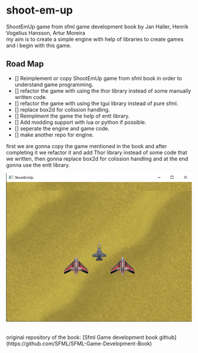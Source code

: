 # shoot-em-up
ShootEmUp game from sfml game development book by Jan Haller, Henrik Vogelius Hansson, Artur Moreira 
<br>
my aim is to create a simple engine with help of libraries to create games and i begin with this game.
## Road Map
- [] Reimplement or copy ShootEmUp game from sfml book in order to understand game programming.
- [] refactor the game with using the thor library instead of some manually written code.
- [] refactor the game with using the tgui library instead of pure sfml.
- [] replace box2d for colission handling.
- [] Reimplment the game the help of entt library.
- [] Add modding support with lua or python if possible.
- [] seperate the engine and game code.
- [] make another repo for engine.


first we are gonna copy the game mentioned in the book and after completing it we refactor it and 
add Thor library instead of some code that we written, then gonna replace box2d for colission handling and at the end 
gonna use the entt library.

![alt text](https://github.com/nerdism/shoot-em-up/blob/main/readme_resources/shootemup.png)

<br>
original repository of the book: [Sfml Game development book github](https://github.com/SFML/SFML-Game-Development-Book)

